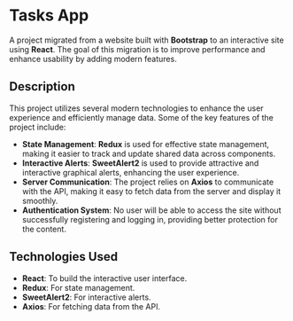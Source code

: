 # Tasks App

A project migrated from a website built with **Bootstrap** to an interactive site using **React**. The goal of this migration is to improve performance and enhance usability by adding modern features.

## Description

This project utilizes several modern technologies to enhance the user experience and efficiently manage data. Some of the key features of the project include:

- **State Management**: **Redux** is used for effective state management, making it easier to track and update shared data across components.
- **Interactive Alerts**: **SweetAlert2** is used to provide attractive and interactive graphical alerts, enhancing the user experience.
- **Server Communication**: The project relies on **Axios** to communicate with the API, making it easy to fetch data from the server and display it smoothly.
- **Authentication System**: No user will be able to access the site without successfully registering and logging in, providing better protection for the content.

## Technologies Used

- **React**: To build the interactive user interface.
- **Redux**: For state management.
- **SweetAlert2**: For interactive alerts.
- **Axios**: For fetching data from the API.
